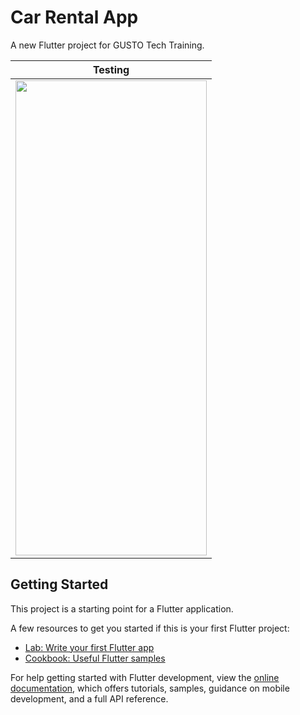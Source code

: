 # Car Rental App

A new Flutter project for GUSTO Tech Training.

Testing             |
:-------------------------:|
<img src="https://github.com/winhc/car_rental_app/blob/master/screenshot/testing_record.gif" width="306" height="760" /> | 

## Getting Started

This project is a starting point for a Flutter application.

A few resources to get you started if this is your first Flutter project:

- [Lab: Write your first Flutter app](https://docs.flutter.dev/get-started/codelab)
- [Cookbook: Useful Flutter samples](https://docs.flutter.dev/cookbook)

For help getting started with Flutter development, view the
[online documentation](https://docs.flutter.dev/), which offers tutorials,
samples, guidance on mobile development, and a full API reference.
